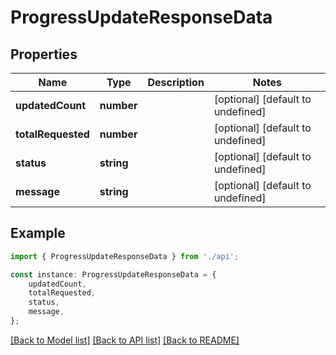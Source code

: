 # ProgressUpdateResponseData


## Properties

Name | Type | Description | Notes
------------ | ------------- | ------------- | -------------
**updatedCount** | **number** |  | [optional] [default to undefined]
**totalRequested** | **number** |  | [optional] [default to undefined]
**status** | **string** |  | [optional] [default to undefined]
**message** | **string** |  | [optional] [default to undefined]

## Example

```typescript
import { ProgressUpdateResponseData } from './api';

const instance: ProgressUpdateResponseData = {
    updatedCount,
    totalRequested,
    status,
    message,
};
```

[[Back to Model list]](../README.md#documentation-for-models) [[Back to API list]](../README.md#documentation-for-api-endpoints) [[Back to README]](../README.md)
